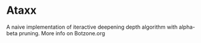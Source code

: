 # Ataxx
A naive implementation of iteractive deepening depth algorithm with alpha-beta pruning.
More info on Botzone.org
